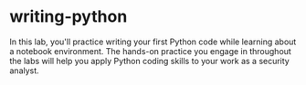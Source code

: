 # writing-python
In this lab, you'll practice writing your first Python code while learning about a notebook environment. The hands-on practice you engage in throughout the labs will help you apply Python coding skills to your work as a security analyst.
